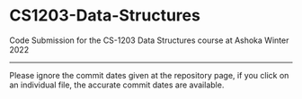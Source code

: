 # CS1203-Data-Structures
Code Submission for the CS-1203 Data Structures course at Ashoka Winter 2022
___
Please ignore the commit dates given at the repository page, if you click on an individual file, the accurate commit dates are available.
